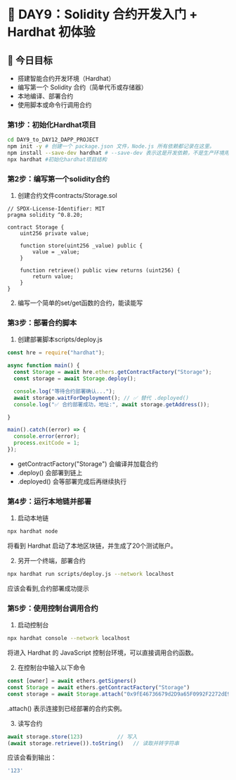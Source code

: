 # 📅 DAY9：Solidity 合约开发入门 + Hardhat 初体验

## 🎯 今日目标

* 搭建智能合约开发环境（Hardhat）
* 编写第一个 Solidity 合约（简单代币或存储器）
* 本地编译、部署合约
* 使用脚本或命令行调用合约

### 第1步：初始化Hardhat项目

```bash
cd DAY9_to_DAY12_DAPP_PROJECT
npm init -y # 创建一个 package.json 文件，Node.js 所有依赖都记录在这里。
npm install --save-dev hardhat # --save-dev 表示这是开发依赖，不是生产环境用的。
npx hardhat #初始化hardhat项目结构
```

### 第2步：编写第一个solidity合约
1. 创建合约文件contracts/Storage.sol
```solidity
// SPDX-License-Identifier: MIT
pragma solidity ^0.8.20;

contract Storage {
    uint256 private value;

    function store(uint256 _value) public {
        value = _value;
    }

    function retrieve() public view returns (uint256) {
        return value;
    }
}
```
2. 编写一个简单的set/get函数的合约，能读能写

### 第3步：部署合约脚本
1. 创建部署脚本scripts/deploy.js
```js
const hre = require("hardhat");

async function main() {
  const Storage = await hre.ethers.getContractFactory("Storage");
  const storage = await Storage.deploy();

  console.log("等待合约部署确认...");
  await storage.waitForDeployment(); // ✅ 替代 .deployed()
  console.log("✅ 合约部署成功，地址:", await storage.getAddress());

}

main().catch((error) => {
  console.error(error);
  process.exitCode = 1;
});
```
* getContractFactory("Storage") 会编译并加载合约
* .deploy() 会部署到链上
* .deployed() 会等部署完成后再继续执行
### 第4步：运行本地链并部署
1. 启动本地链
```bash
npx hardhat node
```
将看到 Hardhat 启动了本地区块链，并生成了20个测试账户。

2. 另开一个终端，部署合约
```bash
npx hardhat run scripts/deploy.js --network localhost
```
应该会看到,合约部署成功提示
### 第5步：使用控制台调用合约
1. 启动控制台
```bash
npx hardhat console --network localhost
```
将进入 Hardhat 的 JavaScript 控制台环境，可以直接调用合约函数。

2. 在控制台中输入以下命令
```js
const [owner] = await ethers.getSigners()
const Storage = await ethers.getContractFactory("Storage")
const storage = await Storage.attach("0x9fE46736679d2D9a65F0992F2272dE9f3c7fa6e0") //这里替换为你的合约地址
```
.attach() 表示连接到已经部署的合约实例。

3. 读写合约
```js
await storage.store(123)           // 写入
(await storage.retrieve()).toString()   // 读取并转字符串
```
应该会看到输出：
```bash
'123'
```